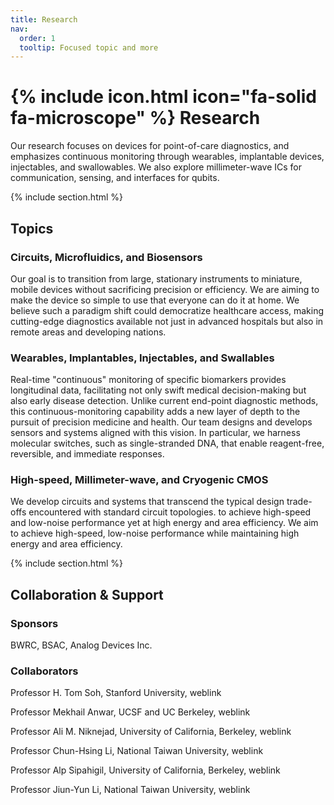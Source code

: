 ```yaml
---
title: Research
nav:
  order: 1
  tooltip: Focused topic and more
---
```


# {% include icon.html icon="fa-solid fa-microscope" %} Research

Our research focuses on devices for point-of-care diagnostics, and emphasizes continuous monitoring through wearables, implantable devices, injectables, and swallowables. We also explore millimeter-wave ICs for communication, sensing, and interfaces for qubits.

{% include section.html %}

## Topics

### Circuits, Microfluidics, and Biosensors

Our goal is to transition from large, stationary instruments to miniature, mobile devices without sacrificing precision or efficiency. We are aiming to make the device so simple to use that everyone can do it at home. We believe such a paradigm shift could democratize healthcare access, making cutting-edge diagnostics available not just in advanced hospitals but also in remote areas and developing nations.

### Wearables, Implantables, Injectables, and Swallables

Real-time "continuous" monitoring of specific biomarkers provides longitudinal data, facilitating not only swift medical decision-making but also early disease detection. Unlike current end-point diagnostic methods, this continuous-monitoring capability adds a new layer of depth to the pursuit of precision medicine and health. Our team designs and develops sensors and systems aligned with this vision. In particular, we harness molecular switches, such as single-stranded DNA, that enable reagent-free, reversible, and immediate responses.

### High-speed, Millimeter-wave, and Cryogenic CMOS

We develop circuits and systems that transcend the typical design trade-offs encountered with standard circuit topologies. to achieve high-speed and low-noise performance yet at high energy and area efficiency. We aim to achieve high-speed, low-noise performance while maintaining high energy and area efficiency.

{% include section.html %}

## Collaboration & Support

### Sponsors

BWRC, BSAC, Analog Devices Inc.

### Collaborators

Professor H. Tom Soh, Stanford University, weblink

Professor Mekhail Anwar, UCSF and UC Berkeley, weblink

Professor Ali M. Niknejad, University of California, Berkeley, weblink

Professor Chun-Hsing Li, National Taiwan University, weblink

Professor Alp Sipahigil, University of California, Berkeley, weblink

Professor Jiun-Yun Li, National Taiwan University, weblink
